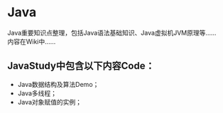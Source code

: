 # Java
Java重要知识点整理，包括Java语法基础知识、Java虚拟机JVM原理等……\
内容在Wiki中……

## JavaStudy中包含以下内容Code：
* Java数据结构及算法Demo；
* Java多线程；
* Java对象赋值的实例；

